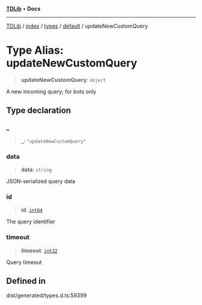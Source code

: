 [**TDLib**](../../../../../../README.md) • **Docs**

***

[TDLib](../../../../../../modules.md) / [index](../../../../../README.md) / [types](../../../README.md) / [default](../README.md) / updateNewCustomQuery

# Type Alias: updateNewCustomQuery

> **updateNewCustomQuery**: `object`

A new incoming query; for bots only

## Type declaration

### \_

> **\_**: `"updateNewCustomQuery"`

### data

> **data**: `string`

JSON-serialized query data

### id

> **id**: [`int64`](int64.md)

The query identifier

### timeout

> **timeout**: [`int32`](int32.md)

Query timeout

## Defined in

dist/generated/types.d.ts:59399
